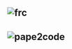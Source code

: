 ![frc](https://github.com/gopala-kr/a-week-in-wild-ai/blob/master/14-demystifying-dl-frameworks-and-libraries/dl/frc.PNG)
-------
![pape2code](https://github.com/gopala-kr/a-week-in-wild-ai/blob/master/14-demystifying-dl-frameworks-and-libraries/dl/pape2code.PNG)
-------
![]()
-------
![]()
-------
![]()
-------
![]()
-------
![]()
-------
![]()
-------
